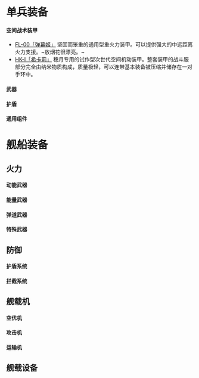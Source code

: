 # 单兵装备
#### 空间战术装甲
- [FL-00「弹幕姬」](https://github.com/TechOtakupoi233/ShiroProject/blob/master/FL-00%E3%80%8C%E5%BC%B9%E5%B9%95%E5%A7%AC%E3%80%8D.md)
坚固而笨重的通用型重火力装甲。可以提供强大的中远距离火力支援。~放烟花很漂亮。~
- [HK-I「希卡莉」](https://github.com/TechOtakupoi233/ShiroProject/blob/master/HK-I%E3%80%8C%E5%B8%8C%E5%8D%A1%E8%8E%89%E3%80%8D.md)
穗月专用的试作型次世代空间机动装甲。整套装甲的战斗服部分完全由纳米物质构成，质量极轻，可以连带基本装备被压缩并储存在一对手环中。

#### 武器

#### 护盾
#### 通用组件

# 舰船装备
## 火力
#### 动能武器
#### 能量武器
#### 弹道武器
#### 特殊武器

## 防御
#### 护盾系统
#### 拦截系统

## 舰载机
#### 空优机
#### 攻击机
#### 运输机

## 舰载设备
